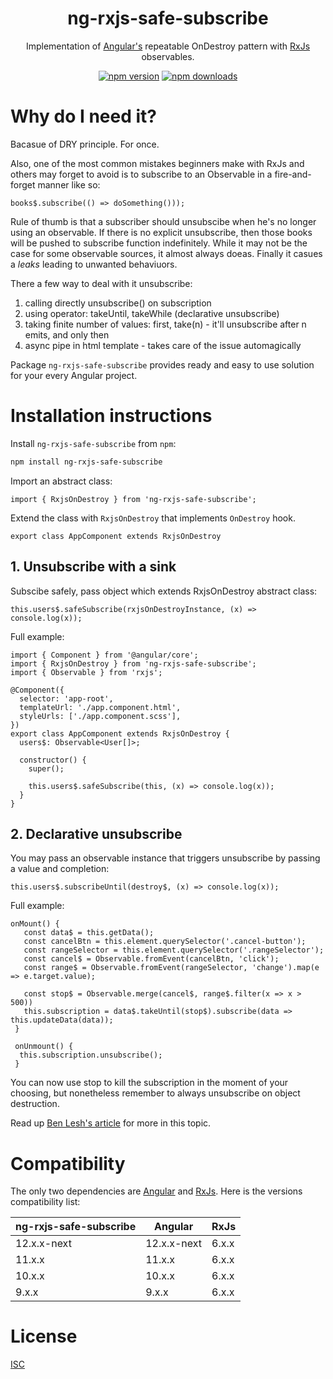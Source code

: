 <h1 align="center">ng-rxjs-safe-subscribe</h1>

<p align="center">
Implementation of <a href="https://angular.io/">Angular's</a> repeatable OnDestroy pattern with <a href="https://rxjs-dev.firebaseapp.com/guide/overview/">RxJs</a> observables.
</p>

<p align="center">
    <a href="https://badge.fury.io/js/ngx-bootstrap"><img src="https://badge.fury.io/js/ng-rxjs-safe-subscribe.svg" alt="npm version" ></a>
    <a href="https://npmjs.org/ngx-bootstrap"><img src="https://img.shields.io/npm/dm/ng-rxjs-safe-subscribe.svg" alt="npm downloads" ></a>
</p>

# Why do I need it?

Bacasue of DRY principle. For once.

Also, one of the most common mistakes beginners make with RxJs and others may forget to avoid is to subscribe to an Observable in a fire-and-forget manner like so:

```
books$.subscribe(() => doSomething()));
```

Rule of thumb is that a subscriber should unsubscibe when he's no longer using an observable. If there is no explicit unsubscribe, then those books will be pushed to subscribe function indefinitely. While it may not be the case for some observable sources, it almost always doeas. Finally it casues a <i>leaks</i> leading to unwanted behaviuors.

There a few way to deal with it unsubscribe:

1. calling directly unsubscribe() on subscription
2. using operator: takeUntil, takeWhile (declarative unsubscribe)
3. taking finite number of values: first, take(n) - it'll unsubscribe after n emits, and only then
4. async pipe in html template - takes care of the issue automagically

Package `ng-rxjs-safe-subscribe` provides ready and easy to use solution for your every Angular project.

# Installation instructions

Install `ng-rxjs-safe-subscribe` from `npm`:

```bash
npm install ng-rxjs-safe-subscribe
```

Import an abstract class:

```
import { RxjsOnDestroy } from 'ng-rxjs-safe-subscribe';
```

Extend the class with `RxjsOnDestroy` that implements `OnDestroy` hook.

```
export class AppComponent extends RxjsOnDestroy
```

## 1. Unsubscribe with a sink

Subscibe safely, pass object which extends RxjsOnDestroy abstract class:

```
this.users$.safeSubscribe(rxjsOnDestroyInstance, (x) => console.log(x));
```

Full example:

```
import { Component } from '@angular/core';
import { RxjsOnDestroy } from 'ng-rxjs-safe-subscribe';
import { Observable } from 'rxjs';

@Component({
  selector: 'app-root',
  templateUrl: './app.component.html',
  styleUrls: ['./app.component.scss'],
})
export class AppComponent extends RxjsOnDestroy {
  users$: Observable<User[]>;

  constructor() {
    super();

    this.users$.safeSubscribe(this, (x) => console.log(x));
  }
}
```

## 2. Declarative unsubscribe

You may pass an observable instance that triggers unsubscribe by passing a value and completion:

```
this.users$.subscribeUntil(destroy$, (x) => console.log(x));
```

Full example:

```
onMount() {
   const data$ = this.getData();
   const cancelBtn = this.element.querySelector('.cancel-button');
   const rangeSelector = this.element.querySelector('.rangeSelector');
   const cancel$ = Observable.fromEvent(cancelBtn, 'click');
   const range$ = Observable.fromEvent(rangeSelector, 'change').map(e => e.target.value);

   const stop$ = Observable.merge(cancel$, range$.filter(x => x > 500))
   this.subscription = data$.takeUntil(stop$).subscribe(data => this.updateData(data));
 }

 onUnmount() {
  this.subscription.unsubscribe();
 }

```

You can now use stop to kill the subscription in the moment of your choosing, but nonetheless remember to always unsubscribe on object destruction.

Read up [Ben Lesh's article](https://medium.com/@benlesh/rxjs-dont-unsubscribe-6753ed4fda87) for more in this topic.

# Compatibility

The only two dependencies are [Angular](https://angular.io) and [RxJs](https://rxjs-dev.firebaseapp.com/guide/overview).
Here is the versions compatibility list:

| ng-rxjs-safe-subscribe | Angular     | RxJs  |
| ---------------------- | ----------- | ----- |
| 12.x.x-next            | 12.x.x-next | 6.x.x |
| 11.x.x                 | 11.x.x      | 6.x.x |
| 10.x.x                 | 10.x.x      | 6.x.x |
| 9.x.x                  | 9.x.x       | 6.x.x |

# License

[ISC](https://opensource.org/licenses/ISC)

